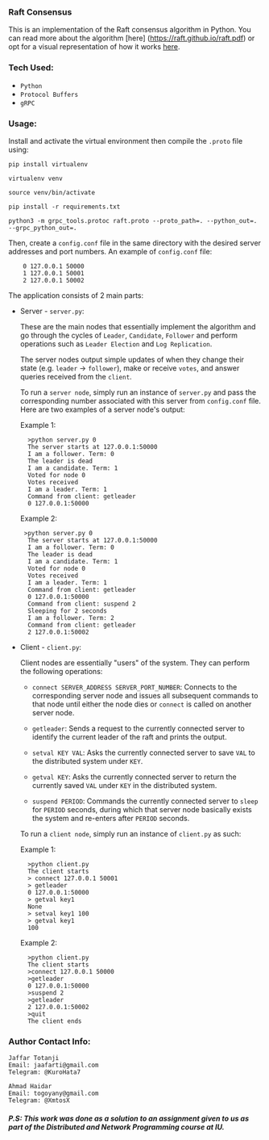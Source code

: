 ### Raft Consensus
This is an implementation of the Raft consensus algorithm in Python. You can read more about the algorithm [here] (https://raft.github.io/raft.pdf) or opt for a visual representation of how it works [here](https://thesecretlivesofdata.com/raft/).

### Tech Used:
- `Python`
- `Protocol Buffers`
- `gRPC`

### Usage:

Install and activate the virtual environment then compile the `.proto` file using:
        
    pip install virtualenv

    virtualenv venv

    source venv/bin/activate

    pip install -r requirements.txt

    python3 -m grpc_tools.protoc raft.proto --proto_path=. --python_out=. --grpc_python_out=.

Then, create a `config.conf` file in the same directory with the desired server addresses and port numbers. An example of `config.conf` file:

        0 127.0.0.1 50000
        1 127.0.0.1 50001
        2 127.0.0.1 50002

The application consists of 2 main parts:

- Server - `server.py`:

    These are the main nodes that essentially implement the algorithm and go through the cycles of `Leader`, `Candidate`, `Follower` and perform operations such as `Leader Election` and `Log Replication`.

    The server nodes output simple updates of when they change their state (e.g. `leader` -> `follower`), make or receive `votes`, and answer queries received from the `client`.

    To run a `server node`, simply run an instance of `server.py` and pass the corresponding number associated with this server from `config.conf` file. Here are two examples of a server node's output: 

    Example 1:

        >python server.py 0
        The server starts at 127.0.0.1:50000
        I am a follower. Term: 0
        The leader is dead
        I am a candidate. Term: 1
        Voted for node 0
        Votes received
        I am a leader. Term: 1
        Command from client: getleader
        0 127.0.0.1:50000
    
    Example 2:

       >python server.py 0
        The server starts at 127.0.0.1:50000
        I am a follower. Term: 0
        The leader is dead
        I am a candidate. Term: 1
        Voted for node 0
        Votes received
        I am a leader. Term: 1
        Command from client: getleader
        0 127.0.0.1:50000
        Command from client: suspend 2
        Sleeping for 2 seconds
        I am a follower. Term: 2
        Command from client: getleader
        2 127.0.0.1:50002

- Client - `client.py`:

    Client nodes are essentially "users" of the system. They can perform the following operations:

    - `connect SERVER_ADDRESS SERVER_PORT_NUMBER`: Connects to the corresponding server node and issues all subsequent commands to that node until either the node dies or `connect` is called on another server node.

    - `getleader`: Sends a request to the currently connected server to identify the current leader of the raft and prints the output.

    - `setval KEY VAL`: Asks the currently connected server to save `VAL` to the distributed system under `KEY`.

    - `getval KEY`: Asks the currently connected server to return the currently saved `VAL` under `KEY` in the distributed system.

    - `suspend PERIOD`: Commands the currently connected server to `sleep` for `PERIOD` seconds, during which that server node basically exists the system and re-enters after `PERIOD` seconds.

    To run a `client node`, simply run an instance of `client.py` as such:

    Example 1: 

        >python client.py
        The client starts
        > connect 127.0.0.1 50001
        > getleader
        0 127.0.0.1:50000
        > getval key1
        None
        > setval key1 100
        > getval key1
        100

    Example 2:

        >python client.py
        The client starts
        >connect 127.0.0.1 50000
        >getleader
        0 127.0.0.1:50000
        >suspend 2
        >getleader
        2 127.0.0.1:50002
        >quit
        The client ends

### Author Contact Info:
    Jaffar Totanji
    Email: jaafarti@gmail.com
    Telegram: @KuroHata7

    Ahmad Haidar
    Email: togoyany@gmail.com
    Telegram: @XmtosX

##### P.S: This work was done as a solution to an assignment given to us as part of the Distributed and Network Programming course at IU.